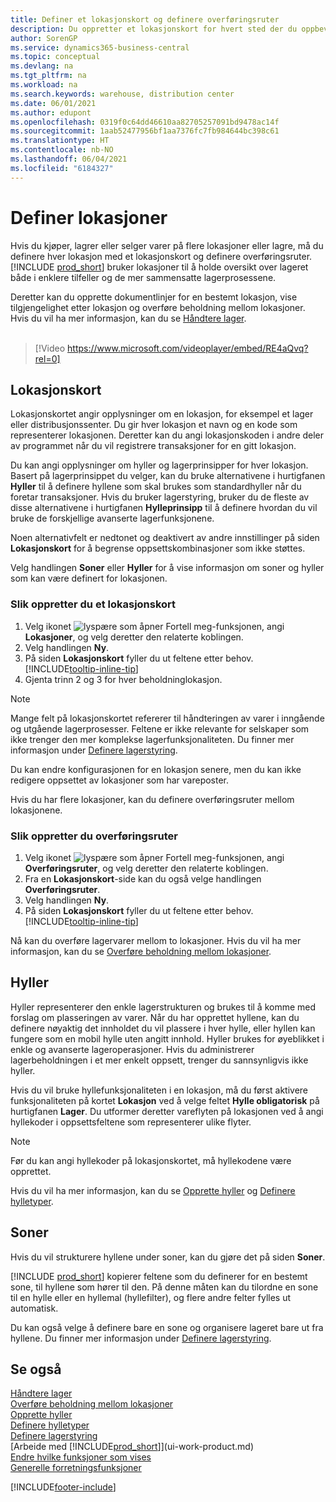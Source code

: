 ```yaml
---
title: Definer et lokasjonskort og definere overføringsruter
description: Du oppretter et lokasjonskort for hvert sted der du oppbevarer lagervarer, for eksempel et lager eller distribusjonssenter, og definerer ruter for å overføre varer mellom lokasjoner.
author: SorenGP
ms.service: dynamics365-business-central
ms.topic: conceptual
ms.devlang: na
ms.tgt_pltfrm: na
ms.workload: na
ms.search.keywords: warehouse, distribution center
ms.date: 06/01/2021
ms.author: edupont
ms.openlocfilehash: 0319f0c64dd46610aa82705257091bd9478ac14f
ms.sourcegitcommit: 1aab52477956bf1aa7376fc7fb984644bc398c61
ms.translationtype: HT
ms.contentlocale: nb-NO
ms.lasthandoff: 06/04/2021
ms.locfileid: "6184327"
---
```

# <a name="set-up-locations"></a>Definer lokasjoner

Hvis du kjøper, lagrer eller selger varer på flere lokasjoner eller lagre, må du definere hver lokasjon med et lokasjonskort og definere overføringsruter. [!INCLUDE [prod_short](includes/prod_short.md)] bruker lokasjoner til å holde oversikt over lageret både i enklere tilfeller og de mer sammensatte lagerprosessene.

Deretter kan du opprette dokumentlinjer for en bestemt lokasjon, vise tilgjengelighet etter lokasjon og overføre beholdning mellom lokasjoner. Hvis du vil ha mer informasjon, kan du se [Håndtere lager](inventory-manage-inventory.md).
<br><br>  
  
> [!Video https://www.microsoft.com/videoplayer/embed/RE4aQvq?rel=0]

## <a name="location-cards"></a>Lokasjonskort

Lokasjonskortet angir opplysninger om en lokasjon, for eksempel et lager eller distribusjonssenter. Du gir hver lokasjon et navn og en kode som representerer lokasjonen. Deretter kan du angi lokasjonskoden i andre deler av programmet når du vil registrere transaksjoner for en gitt lokasjon.  

Du kan angi opplysninger om hyller og lagerprinsipper for hver lokasjon. Basert på lagerprinsippet du velger, kan du bruke alternativene i hurtigfanen **Hyller** til å definere hyllene som skal brukes som standardhyller når du foretar transaksjoner. Hvis du bruker lagerstyring, bruker du de fleste av disse alternativene i hurtigfanen **Hylleprinsipp** til å definere hvordan du vil bruke de forskjellige avanserte lagerfunksjonene.  

Noen alternativfelt er nedtonet og deaktivert av andre innstillinger på siden **Lokasjonskort** for å begrense oppsettskombinasjoner som ikke støttes.  

Velg handlingen **Soner** eller **Hyller** for å vise informasjon om soner og hyller som kan være definert for lokasjonen.

### <a name="to-create-a-location-card"></a>Slik oppretter du et lokasjonskort

1. Velg ikonet ![lyspære som åpner Fortell meg-funksjonen](media/ui-search/search_small.png "Fortell hva du vil gjøre"), angi **Lokasjoner**, og velg deretter den relaterte koblingen.
2. Velg handlingen **Ny**.
3. På siden **Lokasjonskort** fyller du ut feltene etter behov. [!INCLUDE[tooltip-inline-tip](includes/tooltip-inline-tip_md.md)]
4. Gjenta trinn 2 og 3 for hver beholdninglokasjon.

> [!NOTE]  
> Mange felt på lokasjonskortet refererer til håndteringen av varer i inngående og utgående lagerprosesser. Feltene er ikke relevante for selskaper som ikke trenger den mer komplekse lagerfunksjonaliteten. Du finner mer informasjon under [Definere lagerstyring](warehouse-setup-warehouse.md).

Du kan endre konfigurasjonen for en lokasjon senere, men du kan ikke redigere oppsettet av lokasjoner som har vareposter.  

Hvis du har flere lokasjoner, kan du definere overføringsruter mellom lokasjonene.  

### <a name="to-create-a-transfer-route"></a>Slik oppretter du overføringsruter

1. Velg ikonet ![lyspære som åpner Fortell meg-funksjonen](media/ui-search/search_small.png "Fortell hva du vil gjøre"), angi **Overføringsruter**, og velg deretter den relaterte koblingen.
2. Fra en **Lokasjonskort**-side kan du også velge handlingen **Overføringsruter**.
3. Velg handlingen **Ny**.
4. På siden **Lokasjonskort** fyller du ut feltene etter behov. [!INCLUDE[tooltip-inline-tip](includes/tooltip-inline-tip_md.md)]

Nå kan du overføre lagervarer mellom to lokasjoner. Hvis du vil ha mer informasjon, kan du se [Overføre beholdning mellom lokasjoner](inventory-how-transfer-between-locations.md).    

## <a name="bins"></a>Hyller

Hyller representerer den enkle lagerstrukturen og brukes til å komme med forslag om plasseringen av varer. Når du har opprettet hyllene, kan du definere nøyaktig det innholdet du vil plassere i hver hylle, eller hyllen kan fungere som en mobil hylle uten angitt innhold. Hyller brukes for øyeblikket i enkle og avanserte lageroperasjoner. Hvis du administrerer lagerbeholdningen i et mer enkelt oppsett, trenger du sannsynligvis ikke hyller.

Hvis du vil bruke hyllefunksjonaliteten i en lokasjon, må du først aktivere funksjonaliteten på kortet **Lokasjon** ved å velge feltet **Hylle obligatorisk** på hurtigfanen **Lager**. Du utformer deretter vareflyten på lokasjonen ved å angi hyllekoder i oppsettsfeltene som representerer ulike flyter.

> [!NOTE]
> Før du kan angi hyllekoder på lokasjonskortet, må hyllekodene være opprettet.

Hvis du vil ha mer informasjon, kan du se [Opprette hyller](warehouse-how-to-create-individual-bins.md) og [Definere hylletyper](warehouse-how-to-set-up-bin-types.md).  

## <a name="zones"></a>Soner

Hvis du vil strukturere hyllene under soner, kan du gjøre det på siden **Soner**.

[!INCLUDE [prod_short](includes/prod_short.md)] kopierer feltene som du definerer for en bestemt sone, til hyllene som hører til den. På denne måten kan du tilordne en sone til en hylle eller en hyllemal (hyllefilter), og flere andre felter fylles ut automatisk.

Du kan også velge å definere bare en sone og organisere lageret bare ut fra hyllene. Du finner mer informasjon under [Definere lagerstyring](warehouse-setup-warehouse.md).  

## <a name="see-also"></a>Se også

[Håndtere lager](inventory-manage-inventory.md)  
[Overføre beholdning mellom lokasjoner](inventory-how-transfer-between-locations.md)  
[Opprette hyller](warehouse-how-to-create-individual-bins.md)  
[Definere hylletyper](warehouse-how-to-set-up-bin-types.md)  
[Definere lagerstyring](warehouse-setup-warehouse.md)  
[Arbeide med [!INCLUDE[prod_short](includes/prod_short.md)]](ui-work-product.md)  
[Endre hvilke funksjoner som vises](ui-experiences.md)  
[Generelle forretningsfunksjoner](ui-across-business-areas.md)


[!INCLUDE[footer-include](includes/footer-banner.md)]